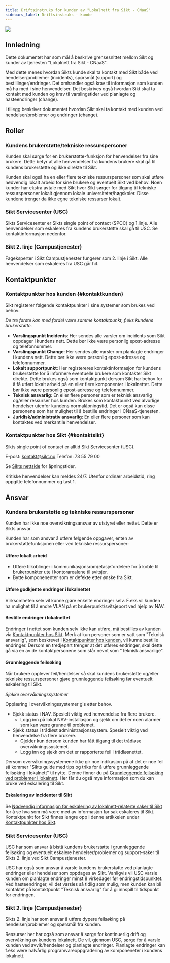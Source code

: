 ```yaml
---
title: Driftsinstruks for kunder av "Lokalnett fra Sikt - CNaaS"
sidebars_label: Driftsinstruks - kunde
---
```


![](/img/sikt_logo.svg)

## Innledning

Dette dokumentet har som mål å beskrive grensesnittet mellom Sikt og kunder av tjenesten "Lokalnett fra Sikt - CNaaS". 

Med dette menes hvordan Sikts kunde skal ta kontakt med Sikt både ved hendelser/problemer (incidents), spørsmål (support) og bestillinger/endringer. Det omhandler også krav til informasjon som kunden må ha med i sine henvendelser. Det beskrives også hvordan Sikt skal ta kontakt med kunden og krav til varslingstider ved planlagte og hasteendringer (change). 

I tillegg beskriver dokumentet hvordan Sikt skal ta kontakt med kunden ved hendelser/problemer og endringer (change). 

## Roller

### Kundens brukerstøtte/tekniske ressurspersoner

Kunden skal sørge for en brukerstøtte-funksjon for henvendelser fra sine brukere. Dette betyr at alle henvendelser fra kundens brukere skal gå til kundens brukerstøtte og ikke direkte til Sikt. 

Kunden skal også ha en eller flere tekniske ressurspersoner som skal utføre nødvendig lokalt arbeid for sine brukere og eventuelt Sikt ved behov. Noen kunder har ekstra avtale med Sikt hvor Sikt sørger for tilgang til tekniske ressurspersoner lokalt gjennom lokale universiteter/høgskoler. Disse kundene trenger da ikke egne tekniske ressurser lokalt. 

### Sikt Servicesenter (USC)

Sikts Servicesenter er Sikts single point of contact (SPOC) og 1.linje. Alle henvendelser som eskaleres fra kundens brukerstøtte skal gå til USC. Se kontaktinformasjon nedenfor.  

### Sikt 2. linje (Campustjenester)

Fageksperter i Sikt Campustjenester fungerer som 2. linje i Sikt. Alle henvendelser som eskaleres fra USC går hit. 

## Kontaktpunkter

### Kontaktpunkter hos kunden {#kontaktkunden}

Sikt registerer følgende kontaktpunkter i sine systemer som brukes ved behov:

*De tre første kan med fordel være samme kontaktpunkt, f.eks kundens brukerstøtte.*

- **Varslingspunkt Incidents**: Her sendes alle varsler om incidents som Sikt oppdager i kundens nett. Dette bør ikke være personlig epost-adresse og telefonnummer. 
- **Varslingspunkt Change**: Her sendes alle varsler om planlagte endringer i kundens nett. Dette bør ikke være personlig epost-adresse og telefonnummer.  
- **Lokalt supportpunkt**: Her registereres kontaktinformasjon for kundens brukerstøtte for å informere eventuelle brukere som kontakter Sikt direkte. Dette brukes også som kontaktpunkt dersom Sikt har behov for å få utført lokalt arbeid på en eller flere komponenter i lokalnettet. Dette bør ikke være personlig epost-adresse og telefonnummer. 
- **Teknisk ansvarlig**: En eller flere personer som er teknisk ansvarlig og/eller ressurser hos kunden. Brukes som kontaktpunkt ved alvorlige hendelser utenfor kundens normalåpningstid. Det er også kun disse personene som har mulighet til å bestille endringer i CNaaS-tjenesten. 
- **Juridisk/administrativ ansvarlig**: En eller flere personer som kan kontaktes ved merkantile henvendelser. 

### Kontaktpunkter hos Sikt {#kontaktsikt}

Sikts single point of contact er alltid Sikt Servicesenter (USC).  

E-post: kontakt@sikt.no
Telefon: 73 55 79 00

Se [Sikts nettside](https://sikt.no/kontakt-oss) for åpningstider. 

Kritiske henvendelser kan meldes 24/7. Utenfor ordinær arbeidstid, ring oppgitte telefonnummer og tast 1. 

## Ansvar

### Kundens brukerstøtte og tekniske ressurspersoner 

Kunden har ikke noe overvåkningsansvar av utstyret eller nettet. Dette er Sikts ansvar. 

Kunden har som ansvar å utføre følgende oppgaver, enten av brukerstøttefunksjonen eller ved tekniske ressurspersoner:

#### Utføre lokalt arbeid 

- Utføre tilkoblinger i kommunikasjonsrom/etasjefordelere for å koble til brukerpunkter ute i kontorarealene til svitsjer. 
- Bytte komponenenter som er defekte etter ønske fra Sikt. 

#### Utføre godkjente endringer i lokalnettet

Virksomheten selv vil kunne gjøre enkelte endringer selv. F.eks vil kunden ha mulighet til å endre VLAN på et brukerpunkt/svitsjeport ved hjelp av NAV. 

#### Bestille endringer i lokalnettet

Endringer i nettet som kunden selv ikke kan utføre, må bestilles av kunden via [Kontaktpunkter hos Sikt](#kontaktsikt). Merk at kun personer som er satt som "Teknisk ansvarlig", som beskrevet i [Kontaktpunkter hos kunden](#kontaktkunden), vil kunne bestille endringer. Dersom en tredjepart trenger at det utføres endringer, skal dette gå via en av de kontaktpersonene som står nevnt som "Teknisk ansvarlige". 

#### Grunnleggende feilsøking

Når brukere opplever feil/hendelser så skal kundens brukerstøtte og/eller tekniske ressurspersoner gjøre grunnleggende feilsøking før eventuelt eskalering til Sikt. 

*Sjekke overvåkningssystemer*

Opplæring i overvåkningssystemer gis etter behov. 

- Sjekk status i NAV. Spesielt viktig ved henvendelse fra flere brukere.
  - Logg inn på lokal NAV-installasjon og sjekk om det er noen alarmer som kan være grunne til problemet. 
- Sjekk status i trådløst administrasjonssystem. Spesielt viktig ved henvendelse fra flere brukere.  
  - Gjelder kun dersom kunden har fått tilgang til det trådløse overvåkningssystemet.
  - Logg inn og sjekk om det er rapporterte feil i trådløsnettet.  

Dersom overvåkningssystemene ikke gir noe indikasjon på at det er noe feil så kommer "Sikts guide med tips og triks for å utføre grunnleggende feilsøking i lokalnett" til nytte. Denne finner du på [Grunnleggende feilsøking ved problemer i lokalnett](grunnleggende-feilsok-lokalnett). Her får du også mye informasjon som du kan bruke ved eskalering til Sikt. 

#### Eskalering av incidenter til Sikt

Se [Nødvendig informasjon før eskalering av lokalnett-relaterte saker til Sikt](info-ved-eskalering) for å se hva som må være med av informasjon før sak eskaleres til Sikt. Kontaktpunkt for Sikt finnes lengre opp i denne artikkelen under [Kontaktpunkter hos Sikt](#kontaktsikt).

### Sikt Servicesenter (USC)

USC har som ansvar å bistå kundens brukerstøtte i grunnleggende feilsøking og eventuelt eskalere hendelser/problemer og support-saker til Sikts 2. linje ved Sikt Campustjenester. 

USC har også som ansvar å varsle kundens brukerstøtte ved planlagte endringer eller hendelser som oppdages av Sikt. Vanligvis vil USC varsle kunden om planlagte endringer minst 8 virkedager før endringstidspunktet. Ved hasteendringer, vil det varsles så tidlig som mulig, men kunden kan bli kontaktet på kontaktpunkt "Teknisk ansvarlig" for å gi innspill til tidspunkt for endringen. 

### Sikt 2. linje (Campustjenester)

Sikts 2. linje har som ansvar å utføre dypere feilsøking på hendelser/problemer og spørsmål fra kunden. 

Ressurser her har også som ansvar å sørge for kontinuerlig drift og overvåkning av kundens lokalnett. De vil, gjennom USC, sørge for å varsle kunden ved avvik/hendelser og planlagte endringer. Planlagte endringer kan f.eks være halvårlig programvareoppgradering av komponeneter i kundens lokalnett. 

